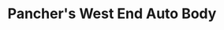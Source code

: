 ---
title: "Pancher's West End Auto Body"
url: /shamokin/panchers-west-end-auto-body/
shop: car repair
---